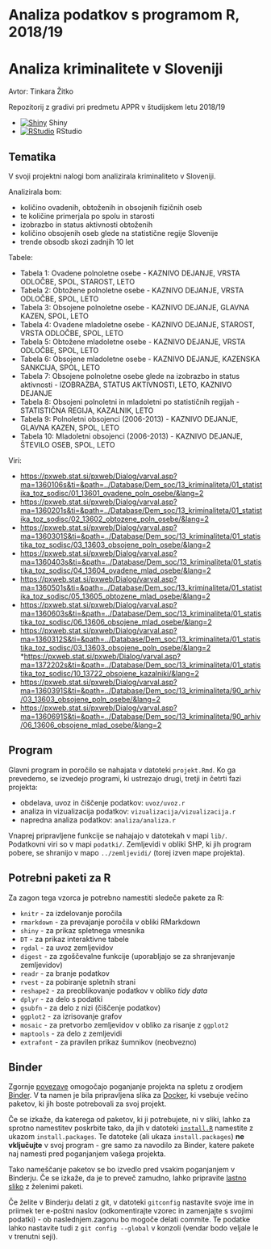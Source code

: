 # Analiza podatkov s programom R, 2018/19

# Analiza kriminalitete v Sloveniji

Avtor: Tinkara Žitko

Repozitorij z gradivi pri predmetu APPR v študijskem letu 2018/19

* [![Shiny](http://mybinder.org/badge.svg)](http://beta.mybinder.org/v2/gh/TInkara25/APPR-2018-19/master?urlpath=shiny/APPR-2018-19/projekt.Rmd) Shiny
* [![RStudio](http://mybinder.org/badge.svg)](http://beta.mybinder.org/v2/gh/TInkara25/APPR-2018-19/master?urlpath=rstudio) RStudio

## Tematika

V svoji projektni nalogi bom analizirala kriminaliteto v Sloveniji. 

Analizirala bom:
* količino ovadenih, obtoženih in obsojenih fizičnih oseb
* te količine primerjala po spolu in starosti
* izobrazbo in status aktivnosti obtoženih 
* količino obsojenih oseb glede na statistične regije Slovenije
* trende obsodb skozi zadnjih 10 let

Tabele:
* Tabela 1: Ovadene polnoletne osebe - KAZNIVO DEJANJE, VRSTA ODLOČBE, SPOL, STAROST, LETO
* Tabela 2: Obtožene polnoletne osebe - KAZNIVO DEJANJE, VRSTA ODLOČBE, SPOL, LETO
* Tabela 3: Obsojene polnoletne osebe - KAZNIVO DEJANJE, GLAVNA KAZEN, SPOL, LETO
* Tabela 4: Ovadene mladoletne osebe - KAZNIVO DEJANJE, STAROST, VRSTA ODLOČBE, SPOL, LETO
* Tabela 5: Obtožene mladoletne osebe - KAZNIVO DEJANJE, VRSTA ODLOČBE, SPOL, LETO
* Tabela 6: Obsojene mladoletne osebe - KAZNIVO DEJANJE, KAZENSKA SANKCIJA, SPOL, LETO
* Tabela 7: Obsojene polnoletne osebe glede na izobrazbo in status aktivnosti - IZOBRAZBA, STATUS AKTIVNOSTI, LETO, KAZNIVO DEJANJE
* Tabela 8: Obsojeni polnoletni in mladoletni po statističnih regijah - STATISTIČNA REGIJA, KAZALNIK, LETO
* Tabela 9: Polnoletni obsojenci (2006-2013) - KAZNIVO DEJANJE, GLAVNA KAZEN, SPOL, LETO
* Tabela 10: Mladoletni obsojenci (2006-2013) - KAZNIVO DEJANJE, ŠTEVILO OSEB, SPOL, LETO

Viri:
* https://pxweb.stat.si/pxweb/Dialog/varval.asp?ma=1360106s&ti=&path=../Database/Dem_soc/13_kriminaliteta/01_statistika_toz_sodisc/01_13601_ovadene_poln_osebe/&lang=2
* https://pxweb.stat.si/pxweb/Dialog/varval.asp?ma=1360201s&ti=&path=../Database/Dem_soc/13_kriminaliteta/01_statistika_toz_sodisc/02_13602_obtozene_poln_osebe/&lang=2
* https://pxweb.stat.si/pxweb/Dialog/varval.asp?ma=1360301S&ti=&path=../Database/Dem_soc/13_kriminaliteta/01_statistika_toz_sodisc/03_13603_obsojene_poln_osebe/&lang=2
* https://pxweb.stat.si/pxweb/Dialog/varval.asp?ma=1360403s&ti=&path=../Database/Dem_soc/13_kriminaliteta/01_statistika_toz_sodisc/04_13604_ovadene_mlad_osebe/&lang=2
* https://pxweb.stat.si/pxweb/Dialog/varval.asp?ma=1360501s&ti=&path=../Database/Dem_soc/13_kriminaliteta/01_statistika_toz_sodisc/05_13605_obtozene_mlad_osebe/&lang=2
* https://pxweb.stat.si/pxweb/Dialog/varval.asp?ma=1360603s&ti=&path=../Database/Dem_soc/13_kriminaliteta/01_statistika_toz_sodisc/06_13606_obsojene_mlad_osebe/&lang=2
* https://pxweb.stat.si/pxweb/Dialog/varval.asp?ma=1360312S&ti=&path=../Database/Dem_soc/13_kriminaliteta/01_statistika_toz_sodisc/03_13603_obsojene_poln_osebe/&lang=2
*https://pxweb.stat.si/pxweb/Dialog/varval.asp?ma=1372202s&ti=&path=../Database/Dem_soc/13_kriminaliteta/01_statistika_toz_sodisc/10_13722_obsojene_kazalniki/&lang=2
* https://pxweb.stat.si/pxweb/Dialog/varval.asp?ma=1360391S&ti=&path=../Database/Dem_soc/13_kriminaliteta/90_arhiv/03_13603_obsojene_poln_osebe/&lang=2
* https://pxweb.stat.si/pxweb/Dialog/varval.asp?ma=1360691S&ti=&path=../Database/Dem_soc/13_kriminaliteta/90_arhiv/06_13606_obsojene_mlad_osebe/&lang=2

## Program

Glavni program in poročilo se nahajata v datoteki `projekt.Rmd`.
Ko ga prevedemo, se izvedejo programi, ki ustrezajo drugi, tretji in četrti fazi projekta:

* obdelava, uvoz in čiščenje podatkov: `uvoz/uvoz.r`
* analiza in vizualizacija podatkov: `vizualizacija/vizualizacija.r`
* napredna analiza podatkov: `analiza/analiza.r`

Vnaprej pripravljene funkcije se nahajajo v datotekah v mapi `lib/`.
Podatkovni viri so v mapi `podatki/`.
Zemljevidi v obliki SHP, ki jih program pobere,
se shranijo v mapo `../zemljevidi/` (torej izven mape projekta).

## Potrebni paketi za R

Za zagon tega vzorca je potrebno namestiti sledeče pakete za R:

* `knitr` - za izdelovanje poročila
* `rmarkdown` - za prevajanje poročila v obliki RMarkdown
* `shiny` - za prikaz spletnega vmesnika
* `DT` - za prikaz interaktivne tabele
* `rgdal` - za uvoz zemljevidov
* `digest` - za zgoščevalne funkcije (uporabljajo se za shranjevanje zemljevidov)
* `readr` - za branje podatkov
* `rvest` - za pobiranje spletnih strani
* `reshape2` - za preoblikovanje podatkov v obliko *tidy data*
* `dplyr` - za delo s podatki
* `gsubfn` - za delo z nizi (čiščenje podatkov)
* `ggplot2` - za izrisovanje grafov
* `mosaic` - za pretvorbo zemljevidov v obliko za risanje z `ggplot2`
* `maptools` - za delo z zemljevidi
* `extrafont` - za pravilen prikaz šumnikov (neobvezno)

## Binder

Zgornje [povezave](#analiza-podatkov-s-programom-r-201819)
omogočajo poganjanje projekta na spletu z orodjem [Binder](https://mybinder.org/).
V ta namen je bila pripravljena slika za [Docker](https://www.docker.com/),
ki vsebuje večino paketov, ki jih boste potrebovali za svoj projekt.

Če se izkaže, da katerega od paketov, ki ji potrebujete, ni v sliki,
lahko za sprotno namestitev poskrbite tako,
da jih v datoteki [`install.R`](install.R) namestite z ukazom `install.packages`.
Te datoteke (ali ukaza `install.packages`) **ne vključujte** v svoj program -
gre samo za navodilo za Binder, katere pakete naj namesti pred poganjanjem vašega projekta.

Tako nameščanje paketov se bo izvedlo pred vsakim poganjanjem v Binderju.
Če se izkaže, da je to preveč zamudno,
lahko pripravite [lastno sliko](https://github.com/jaanos/APPR-docker) z želenimi paketi.

Če želite v Binderju delati z git,
v datoteki `gitconfig` nastavite svoje ime in priimek ter e-poštni naslov
(odkomentirajte vzorec in zamenjajte s svojimi podatki) -
ob naslednjem.zagonu bo mogoče delati commite.
Te podatke lahko nastavite tudi z `git config --global` v konzoli
(vendar bodo veljale le v trenutni seji).
